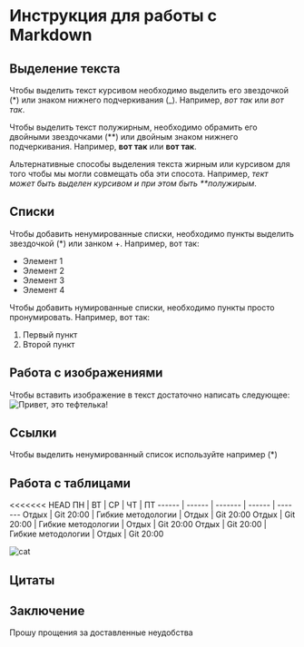 # Инструкция для работы с Markdown

## Выделение текста

Чтобы выделить текст курсивом необходимо выделить его звездочкой (*) или знаком нижнего подчеркивания (_). Например, *вот так* или _вот так_.

Чтобы выделить текст полужирным, необходимо обрамить его двойными звездочками (**) или двойным знаком нижнего подчеркивания. Например, **вот так** или __вот так__.

Альтернативные способы выделения текста жирным или курсивом для того чтобы мы могли совмещать оба эти спосота. Например, _тект может быть выделен курсивом и при этом быть **полужирым_.

## Списки

Чтобы добавить ненумированные списки, необходимо пункты выделить звездочкой (*) или занком +. Например, вот так:
* Элемент 1
* Элемент 2
* Элемент 3
* Элемент 4

Чтобы добавить нумированные списки, необходимо пункты просто пронумировать. Например, вот так:
1. Первый пункт
2. Второй пункт

## Работа с изображениями

Чтобы вставить изображение в текст достаточно написать следующее: ![Привет, это тефтелька!](teftelka.jpg)

## Ссылки
Чтобы выделить ненумированный список используйте например (*)
## Работа с таблицами
<<<<<<< HEAD
ПН     | ВТ     | СР      | ЧТ     | ПТ
------  | ------      | ------- | ------ | -------
Отдых   | Git 20:00   | Гибкие методологии | Отдых  | Git 20:00
Отдых   | Git 20:00   | Гибкие методологии | Отдых  | Git 20:00
Отдых   | Git 20:00   | Гибкие методологии | Отдых  | Git 20:00

![cat](https://mobimg.b-cdn.net/v3/fetch/fc/fc97db329bd4482025eaa1e3961dc80e.jpeg?w=1470&r=0.5625)

## Цитаты

## Заключение
Прошу прощения за доставленные неудобства